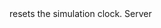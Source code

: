 <function name="ResetSimulationClock" parent="IPhysicsEnvironment" type="classfunc">
	<description>
		resets the simulation clock.
	</description>
	<realm>Server</realm>
	<args>
	</args>
	<rets>
	</rets>
</function>
